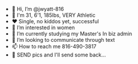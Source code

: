 - 👋 Hi, I’m @jwyatt-816
- 💪 I'm 31, 6'1, 185lbs, VERY Athletic
- ❤️ Single, no kiddos yet, successful 
- 👀 I’m interested in women
- 🌱 I’m currently studying my Master's In biz admin
- 💞️ I’m looking to communicate through text
- 📫 How to reach me 816-490-3817 
- 📸 SEND pics and I'll send some back...

<!--- located just East of Kansas City, MO.
